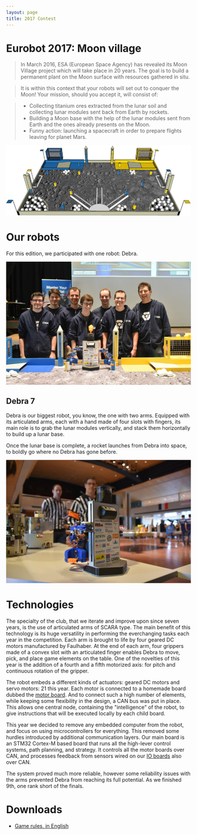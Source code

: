 ```yaml
---
layout: page
title: 2017 Contest
---
```


# Eurobot 2017: Moon village

> In March 2016, ESA (European Space Agency) has revealed its Moon Village project which will take place in 20 years.
> The goal is to build a permanent plant on the Moon surface with resources gathered in situ.

> It is within this context that your robots will set out to conquer the Moon!
> Your mission, should you accept it, will consist of:

> * Collecting titanium ores extracted from the lunar soil and collecting lunar modules sent back from Earth by rockets.
> * Building a Moon base with the help of the lunar modules sent from Earth and the ones already presents on the Moon.
> * Funny action: launching a spacecraft in order to prepare flights leaving for planet Mars.

![Eurobot 2017: Moon village game table](/images/2017/table.png)

# Our robots

For this edition, we participated with one robot: Debra.

![CVRA team members along with Debra at SwissEurobot 2017](/images/2017/team.jpg)

## Debra 7

Debra is our biggest robot, you know, the one with two arms.
Equipped with its articulated arms, each with a hand made of four slots with fingers, its main role is to grab the lunar modules vertically, and stack them horizontally to build up a lunar base.

Once the lunar base is complete, a rocket launches from Debra into space, to boldly go where no Debra has gone before.

![Debra 7](/images/2017/debra.jpg)

# Technologies

The specialty of the club, that we iterate and improve upon since seven years, is the use of articulated arms of SCARA type.
The main benefit of this technology is its huge versatility in performing the everchanging tasks each year in the competition.
Each arm is brought to life by four geared DC motors manufactured by Faulhaber.
At the end of each arm, four grippers made of a convex slot with an articulated finger enables Debra to move, pick, and place game elements on the table.
One of the novelties of this year is the addition of a fourth and a fifth motorized axis: for pitch and continuous rotation of the gripper.

The robot embeds a different kinds of actuators: geared DC motors and servo motors: 21 this year.
Each motor is connected to a homemade board dubbed the [motor board](/technologies/motor_board).
And to connect such a high number of elements, while keeping some flexibility in the design, a CAN bus was put in place.
This allows one central node, containing the "intelligence" of the robot, to give instructions that will be executed locally by each child board.

This year we decided to remove any embedded computer from the robot, and focus on using microcontrollers for everything.
This removed some hurdles introduced by additional communication layers.
Our main board is an STM32 Cortex-M based board that runs all the high-lever control systems, path planning, and strategy.
It controls all the motor boards over CAN, and processes feedback from sensors wired on our [IO boards](/technologies/io_board) also over CAN.

The system proved much more reliable, however some reliability issues with the arms prevented Debra from reaching its full potential.
As we finished 9th, one rank short of the finals.

# Downloads

* [Game rules, in English](/ressources/rules/2017.pdf)

